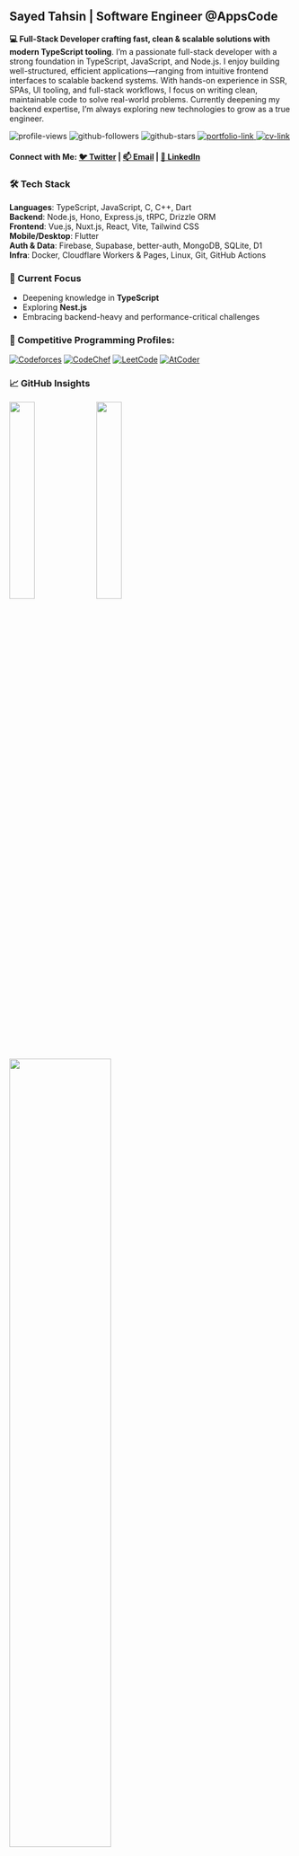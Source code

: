 ## Sayed Tahsin | Software Engineer @AppsCode

**💻 Full-Stack Developer crafting fast, clean & scalable solutions with modern TypeScript tooling**.
I’m a passionate full-stack developer with a strong foundation in TypeScript, JavaScript, and Node.js. I enjoy building well-structured, efficient applications—ranging from intuitive frontend interfaces to scalable backend systems. With hands-on experience in SSR, SPAs, UI tooling, and full-stack workflows, I focus on writing clean, maintainable code to solve real-world problems. Currently deepening my backend expertise, I’m always exploring new technologies to grow as a true engineer.

<p align="left">
  <img src="https://komarev.com/ghpvc/?username=SayedTahsin&label=Visitors&color=brightgreen&style=flat" alt="profile-views" />
  <img src="https://img.shields.io/github/followers/SayedTahsin?label=Followers&style=flat" alt="github-followers" />
  <img src="https://img.shields.io/github/stars/SayedTahsin?label=Stars&style=flat&color=orange" alt="github-stars" />
<a href="https://sayed-tahsin.pages.dev" target="_blank">
  <img src="https://img.shields.io/badge/🌐 Portfolio-visit-blueviolet?style=flat" alt="portfolio-link" />
</a>
<a href="https://drive.google.com/file/d/1oQlKcZVkqeMIE06XjPLVFmKRb7Cvb7yu/view" target="_blank">
  <img src="https://img.shields.io/badge/📄 Resume-View-green?style=flat" alt="cv-link" />
</a>

</p>



#### Connect with Me: [🐦 Twitter](https://twitter.com/Sayed_Tahsin) | [📫 Email](mailto:sayed.tahsin99@gmail.com) | [💼 LinkedIn](https://www.linkedin.com/in/sayedtahsin/)


### 🛠 Tech Stack

**Languages**: TypeScript, JavaScript, C, C++, Dart  
**Backend**: Node.js, Hono, Express.js, tRPC, Drizzle ORM  
**Frontend**: Vue.js, Nuxt.js, React, Vite, Tailwind CSS  
**Mobile/Desktop**: Flutter  
**Auth & Data**: Firebase, Supabase, better-auth, MongoDB, SQLite, D1  
**Infra**: Docker, Cloudflare Workers & Pages, Linux, Git, GitHub Actions  


### 🌱 Current Focus

- Deepening knowledge in **TypeScript**
- Exploring **Nest.js**
- Embracing backend-heavy and performance-critical challenges


### 🎯 Competitive Programming Profiles:  
[![Codeforces](https://img.shields.io/badge/Codeforces-1F8ACB?style=flat&logo=codeforces&logoColor=white)](https://codeforces.com/profile/Blackbeard99)
[![CodeChef](https://img.shields.io/badge/CodeChef-5B4638?style=flat&logo=codechef&logoColor=white)](https://www.codechef.com/users/sayed_tahsin)
[![LeetCode](https://img.shields.io/badge/LeetCode-FFA116?style=flat&logo=leetcode&logoColor=black)](https://leetcode.com/u/Sayed_Tahsin/)
[![AtCoder](https://img.shields.io/badge/AtCoder-1f8acb?style=flat&logo=atcoder&logoColor=white)](https://atcoder.jp/users/Blackbeard)



### 📈 GitHub Insights

<p align="left">
  <img src="http://github-profile-summary-cards.vercel.app/api/cards/stats?username=SayedTahsin&theme=github_dark" width="30%"/>
  <img src="http://github-profile-summary-cards.vercel.app/api/cards/most-commit-language?username=SayedTahsin&theme=github_dark" width="30%" />
  <img src="https://github-profile-summary-cards.vercel.app/api/cards/profile-details?username=SayedTahsin&theme=github_dark" width="60%" />
</p>


> ✨ Always open to learning, collaboration, and meaningful side projects.
